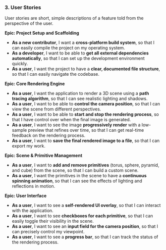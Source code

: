 
### 3. User Stories

User stories are short, simple descriptions of a feature told from the perspective of the user.

**Epic: Project Setup and Scaffolding**
* **As a new contributor**, I want a **cross-platform build system**, so that I can easily compile the project on my operating system.
* **As a developer**, I want to be able to **get all external dependencies automatically**, so that I can set up the development environment quickly.
* **As a user**, I want the project to have a **clear, documented file structure**, so that I can easily navigate the codebase.

**Epic: Core Rendering Engine**
* **As a user**, I want the application to render a 3D scene using a **path tracing algorithm**, so that I can see realistic lighting and shadows.
* **As a user**, I want to be able to **control the camera position**, so that I can view the scene from different perspectives.
* **As a user**, I want to be able to **start and stop the rendering process**, so that I have control over when the final image is generated.
* **As a user**, I want to see the image **progressively render** with a low-sample preview that refines over time, so that I can get real-time feedback on the rendering process.
* **As a user**, I want to **save the final rendered image to a file**, so that I can export my work.

**Epic: Scene & Primitive Management**
* **As a user**, I want to **add and remove primitives** (torus, sphere, pyramid, and cube) from the scene, so that I can build a custom scene.
* **As a user**, I want the primitives in the scene to have a **continuous spinning animation**, so that I can see the effects of lighting and reflections in motion.

**Epic: User Interface**
* **As a user**, I want to see a **self-rendered UI overlay**, so that I can interact with the application.
* **As a user**, I want to see **checkboxes for each primitive**, so that I can easily toggle their visibility in the scene.
* **As a user**, I want to see an **input field for the camera position**, so that I can precisely control my viewpoint.
* **As a user**, I want to see a **progress bar**, so that I can track the status of the rendering process.
